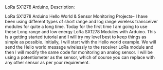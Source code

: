 LoRa SX1278 Arduino, Description:
 
LoRa SX1278 Arduino Hello World & Sensor Monitoring Projects–
I have been using different types of short range and log range wireless transceiver modules for quite a long time. 
Today for the first time I am going to use these Long range and low energy LoRa SX1278 Modules with Arduino. 
This is a getting started tutorial and I will try my level best to keep things as simple as possible. 
Initially, I will start with the Hello world example. We will send the Hello world message wirelessly to the receiver LoRa module and then 
I will modify the same code for monitoring an analog sensor. I will be using a potentiometer as the sensor, 
which of course you can replace with any other sensor as per your requirement.

